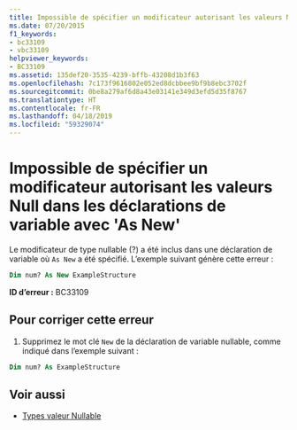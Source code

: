 ```yaml
---
title: Impossible de spécifier un modificateur autorisant les valeurs Null dans les déclarations de variable avec 'As New'
ms.date: 07/20/2015
f1_keywords:
- bc33109
- vbc33109
helpviewer_keywords:
- BC33109
ms.assetid: 135def20-3535-4239-bffb-43208d1b3f63
ms.openlocfilehash: 7c173f9616802e052ed8dcbbee9bf9b8ebc3702f
ms.sourcegitcommit: 0be8a279af6d8a43e03141e349d3efd5d35f8767
ms.translationtype: HT
ms.contentlocale: fr-FR
ms.lasthandoff: 04/18/2019
ms.locfileid: "59329074"
---
```

# <a name="nullable-modifier-cannot-be-specified-in-variable-declarations-with-as-new"></a>Impossible de spécifier un modificateur autorisant les valeurs Null dans les déclarations de variable avec 'As New'
Le modificateur de type nullable (?) a été inclus dans une déclaration de variable où `As New` a été spécifié. L’exemple suivant génère cette erreur :  
  
```vb  
Dim num? As New ExampleStructure  
```  
  
 **ID d’erreur :** BC33109  
  
## <a name="to-correct-this-error"></a>Pour corriger cette erreur  
  
1. Supprimez le mot clé `New` de la déclaration de variable nullable, comme indiqué dans l’exemple suivant :  
  
```vb  
Dim num? As ExampleStructure  
```  
  
## <a name="see-also"></a>Voir aussi

- [Types valeur Nullable](../../visual-basic/programming-guide/language-features/data-types/nullable-value-types.md)
